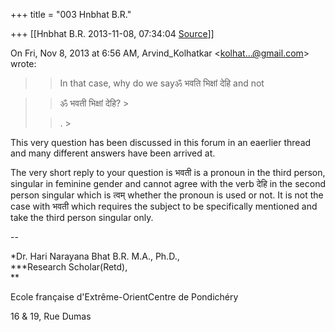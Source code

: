 +++
title = "003 Hnbhat B.R."

+++
[[Hnbhat B.R.	2013-11-08, 07:34:04 [Source](https://groups.google.com/g/samskrita/c/mFthRfkKqfc)]]



On Fri, Nov 8, 2013 at 6:56 AM, Arvind_Kolhatkar \<[kolhat...@gmail.com]()\> wrote:  

> 
> > In that case, why do we sayॐ भवति भिक्षां देहि and not
> > 

> 
> > ॐ भवती भिक्षां देहि? >
> 
> > . >
> 
> > 

  

  

This very question has been discussed in this forum in an eaerlier thread and many different answers have been arrived at.

  

  

The very short reply to your question is भवती is a pronoun in the third person, singular in feminine gender and cannot agree with the verb देहि in the second person singular which is त्वम् whether the pronoun is used or not. It is not the case with भवती which requires the subject to be specifically mentioned and take the third person singular only.

  

  

  



  

  



--  

*Dr. Hari Narayana Bhat B.R. M.A., Ph.D.,  
***Research Scholar(Retd),  
**

Ecole française d'Extrême-OrientCentre de Pondichéry

16 & 19, Rue Dumas

